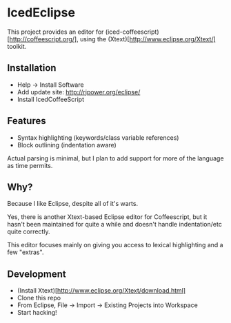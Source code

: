 # IcedEclipse

This project provides an editor for 
(iced-coffeescript)[http://coffeescript.org/], using the 
(Xtext)[http://www.eclipse.org/Xtext/] toolkit.

## Installation

* Help -> Install Software
* Add update site: http://rjpower.org/eclipse/
* Install IcedCoffeeScript

## Features

* Syntax highlighting (keywords/class variable references)
* Block outlining (indentation aware)

Actual parsing is minimal, but I plan to add support for
more of the language as time permits.

## Why?

Because I like Eclipse, despite all of it's warts.  

Yes, there is another Xtext-based Eclipse editor for Coffeescript, but it 
hasn't been maintained for quite a while and doesn't handle indentation/etc
quite correctly.

This editor focuses mainly on giving you access to lexical highlighting and 
a few "extras".

## Development

* (Install Xtext)[http://www.eclipse.org/Xtext/download.html]
* Clone this repo
* From Eclipse, File -> Import -> Existing Projects into Workspace
* Start hacking!
